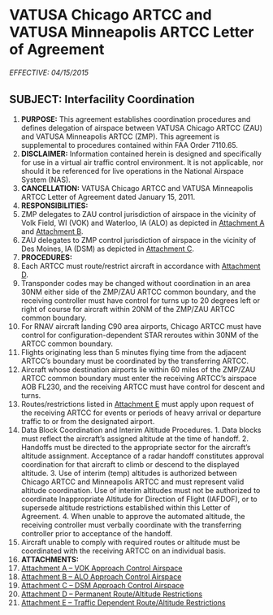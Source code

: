 # VATUSA Chicago ARTCC and VATUSA Minneapolis ARTCC Letter of Agreement
###### EFFECTIVE: 04/15/2015
## SUBJECT: Interfacility Coordination

1. __PURPOSE:__ This agreement establishes coordination procedures and defines delegation of airspace between VATUSA Chicago ARTCC (ZAU) and VATUSA Minneapolis ARTCC (ZMP). This agreement is supplemental to procedures contained within FAA Order 7110.65.
2. __DISCLAIMER:__ Information contained herein is designed and specifically for use in a virtual air traffic control environment. It is not applicable, nor should it be referenced for live operations in the National Airspace System (NAS).
3. __CANCELLATION:__ VATUSA Chicago ARTCC and VATUSA Minneapolis ARTCC Letter of Agreement dated January 15, 2011.
4. __RESPONSIBILITIES:__
  1. ZMP delegates to ZAU control jurisdiction of airspace in the vicinity of Volk Field, WI (VOK) and Waterloo, IA (ALO) as depicted in [Attachment A](sections/attachment-a.md) and [Attachment B](sections/attachment-b.md).
  2. ZAU delegates to ZMP control jurisdiction of airspace in the vicinity of Des Moines, IA (DSM) as depicted in [Attachment C](sections/attachment-c.md).
5. __PROCEDURES:__
  1. Each ARTCC must route/restrict aircraft in accordance with [Attachment D](sections/attachment-d.md).
  2. Transponder codes may be changed without coordination in an area 30NM either side of the ZMP/ZAU ARTCC common boundary, and the receiving controller must have control for turns up to 20 degrees left or right of course for aircraft within 20NM of the ZMP/ZAU ARTCC common boundary.
  3. For RNAV aircraft landing C90 area airports, Chicago ARTCC must have control for configuration-dependent STAR reroutes within 30NM of the ARTCC common boundary.
  4. Flights originating less than 5 minutes flying time from the adjacent ARTCC’s boundary must be coordinated by the transferring ARTCC.
  5. Aircraft whose destination airports lie within 60 miles of the ZMP/ZAU ARTCC common boundary must enter the receiving ARTCC’s airspace AOB FL230, and the receiving ARTCC must have control for descent and turns.
  6. Routes/restrictions listed in [Attachment E](sections/attachment-e.md) must apply upon request of the receiving ARTCC for events or periods of heavy arrival or departure traffic to or from the designated airport.
  7. Data Block Coordination and Interim Altitude Procedures.
    1. Data blocks must reflect the aircraft’s assigned altitude at the time of handoff.
    2. Handoffs must be directed to the appropriate sector for the aircraft’s altitude assignment. Acceptance of a radar handoff constitutes approval coordination for that aircraft to climb or descend to the displayed altitude.
    3. Use of interim (temp) altitudes is authorized between Chicago ARTCC and Minneapolis ARTCC and must represent valid altitude coordination. Use of interim altitudes must not be authorized to coordinate Inappropriate Altitude for Direction of Flight (IAFDOF), or to supersede altitude restrictions established within this Letter of Agreement.
    4. When unable to approve the automated altitude, the receiving controller must verbally coordinate with the transferring controller prior to acceptance of the handoff.
  8. Aircraft unable to comply with required routes or altitude must be coordinated with the receiving ARTCC on an individual basis.
6. __ATTACHMENTS:__
  1. [Attachment A – VOK Approach Control Airspace](sections/attachment-a.md)
  2. [Attachment B – ALO Approach Control Airspace](sections/attachment-b.md)
  3. [Attachment C – DSM Approach Control Airspace](sections/attachment-c.md)
  4. [Attachment D – Permanent Route/Altitude Restrictions](sections/attachment-d.md)
  5. [Attachment E – Traffic Dependent Route/Altitude Restrictions](sections/attachment-e.md)
